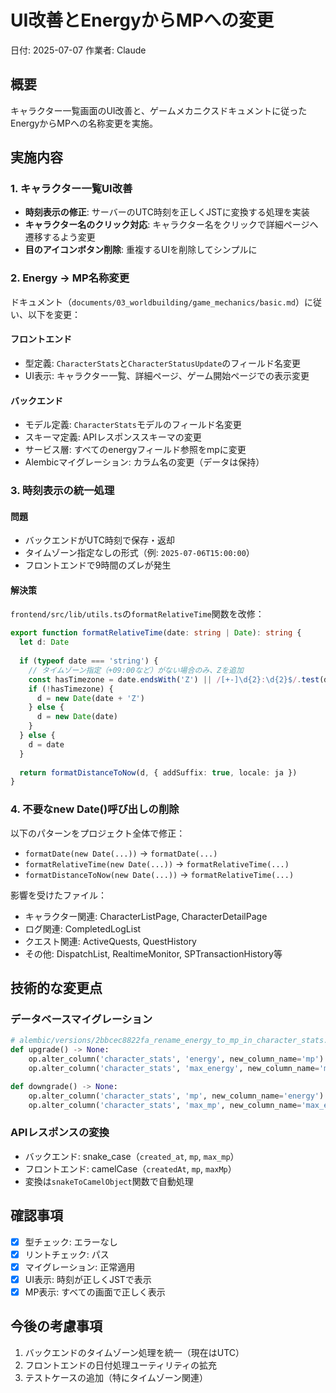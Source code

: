 # UI改善とEnergyからMPへの変更

日付: 2025-07-07
作業者: Claude

## 概要
キャラクター一覧画面のUI改善と、ゲームメカニクスドキュメントに従ったEnergyからMPへの名称変更を実施。

## 実施内容

### 1. キャラクター一覧UI改善
- **時刻表示の修正**: サーバーのUTC時刻を正しくJSTに変換する処理を実装
- **キャラクター名のクリック対応**: キャラクター名をクリックで詳細ページへ遷移するよう変更
- **目のアイコンボタン削除**: 重複するUIを削除してシンプルに

### 2. Energy → MP名称変更
ドキュメント（`documents/03_worldbuilding/game_mechanics/basic.md`）に従い、以下を変更：

#### フロントエンド
- 型定義: `CharacterStats`と`CharacterStatusUpdate`のフィールド名変更
- UI表示: キャラクター一覧、詳細ページ、ゲーム開始ページでの表示変更

#### バックエンド
- モデル定義: `CharacterStats`モデルのフィールド名変更
- スキーマ定義: APIレスポンススキーマの変更
- サービス層: すべてのenergyフィールド参照をmpに変更
- Alembicマイグレーション: カラム名の変更（データは保持）

### 3. 時刻表示の統一処理
#### 問題
- バックエンドがUTC時刻で保存・返却
- タイムゾーン指定なしの形式（例: `2025-07-06T15:00:00`）
- フロントエンドで9時間のズレが発生

#### 解決策
`frontend/src/lib/utils.ts`の`formatRelativeTime`関数を改修：
```typescript
export function formatRelativeTime(date: string | Date): string {
  let d: Date
  
  if (typeof date === 'string') {
    // タイムゾーン指定（+09:00など）がない場合のみ、Zを追加
    const hasTimezone = date.endsWith('Z') || /[+-]\d{2}:\d{2}$/.test(date)
    if (!hasTimezone) {
      d = new Date(date + 'Z')
    } else {
      d = new Date(date)
    }
  } else {
    d = date
  }
  
  return formatDistanceToNow(d, { addSuffix: true, locale: ja })
}
```

### 4. 不要なnew Date()呼び出しの削除
以下のパターンをプロジェクト全体で修正：
- `formatDate(new Date(...))` → `formatDate(...)`
- `formatRelativeTime(new Date(...))` → `formatRelativeTime(...)`
- `formatDistanceToNow(new Date(...))` → `formatRelativeTime(...)`

影響を受けたファイル：
- キャラクター関連: CharacterListPage, CharacterDetailPage
- ログ関連: CompletedLogList
- クエスト関連: ActiveQuests, QuestHistory
- その他: DispatchList, RealtimeMonitor, SPTransactionHistory等

## 技術的な変更点

### データベースマイグレーション
```python
# alembic/versions/2bbcec8822fa_rename_energy_to_mp_in_character_stats.py
def upgrade() -> None:
    op.alter_column('character_stats', 'energy', new_column_name='mp')
    op.alter_column('character_stats', 'max_energy', new_column_name='max_mp')

def downgrade() -> None:
    op.alter_column('character_stats', 'mp', new_column_name='energy')
    op.alter_column('character_stats', 'max_mp', new_column_name='max_energy')
```

### APIレスポンスの変換
- バックエンド: snake_case（`created_at`, `mp`, `max_mp`）
- フロントエンド: camelCase（`createdAt`, `mp`, `maxMp`）
- 変換は`snakeToCamelObject`関数で自動処理

## 確認事項
- [x] 型チェック: エラーなし
- [x] リントチェック: パス
- [x] マイグレーション: 正常適用
- [x] UI表示: 時刻が正しくJSTで表示
- [x] MP表示: すべての画面で正しく表示

## 今後の考慮事項
1. バックエンドのタイムゾーン処理を統一（現在はUTC）
2. フロントエンドの日付処理ユーティリティの拡充
3. テストケースの追加（特にタイムゾーン関連）